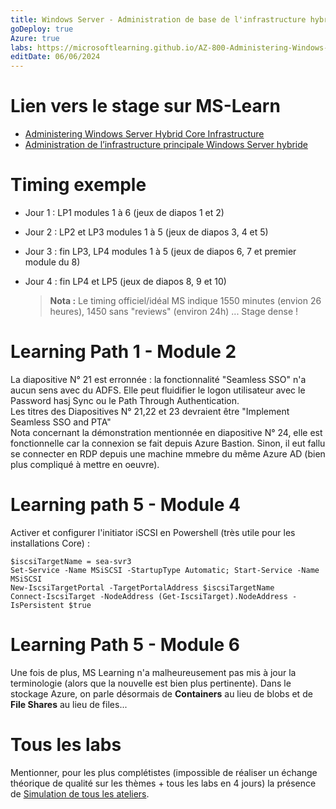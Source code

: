 ```yaml
---
title: Windows Server - Administration de base de l'infrastructure hybride
goDeploy: true
Azure: true
labs: https://microsoftlearning.github.io/AZ-800-Administering-Windows-Server-Hybrid-Core-Infrastructure/
editDate: 06/06/2024
---
```

# Lien vers le stage sur MS-Learn
- [Administering Windows Server Hybrid Core Infrastructure](https://learn.microsoft.com/en-us/training/courses/az-800t00)
- [Administration de l’infrastructure principale Windows Server hybride](https://learn.microsoft.com/fr-fr/training/courses/az-800t00)
# Timing exemple
- Jour 1 : LP1 modules 1 à 6 (jeux de diapos 1 et 2)  
- Jour 2 : LP2 et LP3 modules 1 à 5 (jeux de diapos 3, 4 et 5)  
- Jour 3 : fin LP3, LP4 modules 1 à 5 (jeux de diapos 6, 7 et premier module du 8)  
- Jour 4 : fin LP4 et LP5 (jeux de diapos 8, 9 et 10)  

  >**Nota :** Le timing officiel/idéal MS indique 1550 minutes (envion 26 heures), 1450 sans "reviews" (environ 24h) ... Stage dense !  
  
# Learning Path 1 - Module 2
La diapositive N° 21 est erronnée : la fonctionnalité "Seamless SSO" n'a aucun sens avec du ADFS. Elle peut fluidifier le logon utilisateur avec le Password hasj Sync ou le Path Through Authentication.  
Les titres des Diapositives N° 21,22 et 23 devraient être "Implement Seamless SSO and PTA"  
Nota concernant la démonstration mentionnée en diapositive N° 24, elle est fonctionnelle car la connexion se fait depuis Azure Bastion. Sinon, il eut fallu se connecter en RDP depuis une machine mmebre du même Azure AD (bien plus compliqué à mettre en oeuvre).
# Learning path 5 - Module 4
Activer et configurer l'initiator iSCSI en Powershell (très utile pour les installations Core) :
```
$iscsiTargetName = sea-svr3
Set-Service -Name MSiSCSI -StartupType Automatic; Start-Service -Name MSiSCSI
New-IscsiTargetPortal -TargetPortalAddress $iscsiTargetName
Connect-IscsiTarget -NodeAddress (Get-IscsiTarget).NodeAddress -IsPersistent $true
```  

# Learning Path 5 - Module 6
Une fois de plus, MS Learning n'a malheureusement pas mis à jour la terminologie (alors que la nouvelle est bien plus pertinente). Dans le stockage Azure, on parle désormais de **Containers** au lieu de blobs et de **File Shares** au lieu de files...
# Tous les labs
Mentionner, pour les plus complétistes (impossible de réaliser un échange théorique de qualité sur les thèmes + tous les labs en 4 jours) la présence de [Simulation de tous les ateliers](https://mslabs.cloudguides.com/guides/AZ-800%20Lab%20Simulations%20-%20Administering%20Windows%20Server%20Hybrid%20Core%20Infrastructure).
